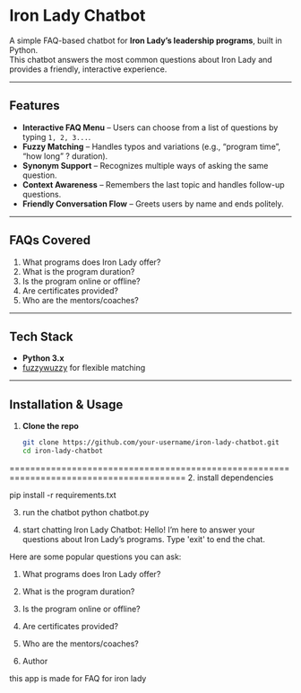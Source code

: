 # Iron Lady Chatbot

A simple FAQ-based chatbot for **Iron Lady’s leadership programs**, built in Python.  
This chatbot answers the most common questions about Iron Lady and provides a friendly, interactive experience.

---

## Features
- **Interactive FAQ Menu** – Users can choose from a list of questions by typing `1, 2, 3...`.
- **Fuzzy Matching** – Handles typos and variations (e.g., “program time”, “how long” ? duration).
- **Synonym Support** – Recognizes multiple ways of asking the same question.
- **Context Awareness** – Remembers the last topic and handles follow-up questions.
- **Friendly Conversation Flow** – Greets users by name and ends politely.

---

## FAQs Covered
1. What programs does Iron Lady offer?
2. What is the program duration?
3. Is the program online or offline?
4. Are certificates provided?
5. Who are the mentors/coaches?

---

## Tech Stack
- **Python 3.x**
- [fuzzywuzzy](https://github.com/seatgeek/fuzzywuzzy) for flexible matching

---

## Installation & Usage

1. **Clone the repo**
   ```bash
   git clone https://github.com/your-username/iron-lady-chatbot.git
   cd iron-lady-chatbot

========================================================================================
2. install dependencies

pip install -r requirements.txt



3. run the chatbot
python chatbot.py

4. start chatting
Iron Lady Chatbot: Hello! I’m here to answer your questions about Iron Lady’s programs.
Type 'exit' to end the chat.

Here are some popular questions you can ask:
1. What programs does Iron Lady offer?
2. What is the program duration?
3. Is the program online or offline?
4. Are certificates provided?
5. Who are the mentors/coaches?

5. Author

this app is made for FAQ for iron lady 

